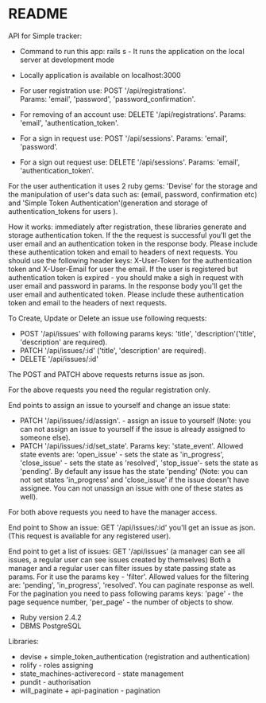 # README

API for Simple tracker:
* Command to run this app: rails s - It runs the application on the local server at development mode
* Locally application is available on localhost:3000


 
* For user registration use:  POST '/api/registrations'.  
Params: 'email', 'password', 'password_confirmation'. 
* For removing of an account use: DELETE '/api/registrations'.
Params: 'email', 'authentication_token'.
* For a sign in request use: POST '/api/sessions'. 
Params: 'email', 'password'.
* For a sign out request use: DELETE '/api/sessions'.
Params: 'email', 'authentication_token'.

For the user authentication it uses 2 ruby gems:
'Devise' for the storage and the manipulation of user's data such as: (email, password, confirmation etc) and
'Simple Token Authentication'(generation and storage of authentication_tokens for users ).

How it works:
immediately after registration, these libraries  generate and storage authentication token. 
If the the request is successful  you'll get the user email and an authentication token in the response body. 
Please include these  authentication token and email to headers of next requests.
You should use the following  header keys:
X-User-Token for the authentication token and X-User-Email for user the email. 
If the user is registered but authentication token is expired -
you should make a sigh in request with user email and password in params.
In the response body you'll get the user email and authenticated token.
Please include these  authentication token and email to the headers of next requests.   

To Create, Update or Delete an issue use following requests:
* POST '/api/issues' with following params keys:
'title', 'description'('title', 'description' are required).
* PATCH '/api/issues/:id' 
('title', 'description' are required).
* DELETE '/api/issues/:id'

The POST and PATCH above requests returns issue as json.

For the above requests you need the regular registration only.

End points to assign an issue to yourself and change an issue state:
* PATCH '/api/issues/:id/assign'. - assign an issue to yourself
(Note: you can  not assign an issue to yourself if the issue is already assigned to someone else).
* PATCH '/api/issues/:id/set_state'. Params key: 'state_event'.
Allowed state events are: 'open_issue' - sets the state  as 'in_progress', 'close_issue' - sets the state  as 'resolved', 'stop_issue'- sets the state  as 'pending'.
 By default any issue has the state 'pending' 
(Note: you can not set states 'in_progress' and 'close_issue' if the issue doesn't have assignee. 
You can not unassign  an issue with one of these states as well).


For both above requests you need to have the manager access.


End point to Show an issue: GET '/api/issues/:id'
you'll get an issue as json. 
(This request is available for any registered user). 

End point to get a list of issues: GET '/api/issues'
(a manager can see all issues, a regular user can see issues created by themselves)
Both a manager and a regular user can filter issues by state passing state as params.
For it use the params key - 'filter'. Allowed values for the filtering are: 'pending', 'in_progress', 'resolved'. 
You can paginate response as well. For the pagination you need to pass following params keys:
'page' - the page sequence number, 'per_page' -  the number of objects to show.

* Ruby version 2.4.2
* DBMS PostgreSQL

Libraries:
* devise + simple_token_authentication (registration and authentication)
* rolify - roles assigning
* state_machines-activerecord - state management
* pundit - authorisation
* will_paginate + api-pagination - pagination